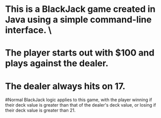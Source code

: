 # This is a BlackJack game created in Java using a simple command-line interface. \
# The player starts out with $100 and plays against the dealer. 
# The dealer always hits on 17. 
#Normal BlackJack logic applies to this game, with the player winning if their deck value is greater than that of the dealer's deck value, or losing if their deck value is greater than 21.
